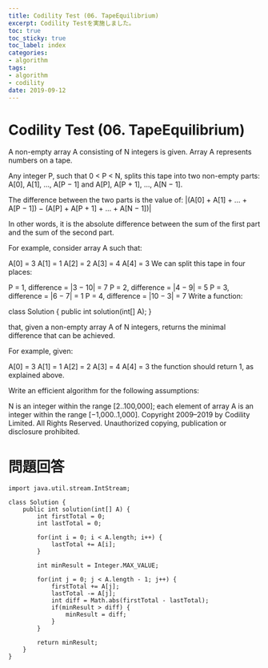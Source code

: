```yaml
---
title: Codility Test (06. TapeEquilibrium)
excerpt: Codility Testを実施しました。
toc: true
toc_sticky: true
toc_label: index
categories:
- algorithm
tags:
- algorithm
- codility
date: 2019-09-12
---
```

# Codility Test (06. TapeEquilibrium)
A non-empty array A consisting of N integers is given. Array A represents numbers on a tape.

Any integer P, such that 0 < P < N, splits this tape into two non-empty parts: A[0], A[1], ..., A[P − 1] and A[P], A[P + 1], ..., A[N − 1].

The difference between the two parts is the value of: |(A[0] + A[1] + ... + A[P − 1]) − (A[P] + A[P + 1] + ... + A[N − 1])|

In other words, it is the absolute difference between the sum of the first part and the sum of the second part.

For example, consider array A such that:

  A[0] = 3
  A[1] = 1
  A[2] = 2
  A[3] = 4
  A[4] = 3
We can split this tape in four places:

P = 1, difference = |3 − 10| = 7 
P = 2, difference = |4 − 9| = 5 
P = 3, difference = |6 − 7| = 1 
P = 4, difference = |10 − 3| = 7 
Write a function:

class Solution { public int solution(int[] A); }

that, given a non-empty array A of N integers, returns the minimal difference that can be achieved.

For example, given:

  A[0] = 3
  A[1] = 1
  A[2] = 2
  A[3] = 4
  A[4] = 3
the function should return 1, as explained above.

Write an efficient algorithm for the following assumptions:

N is an integer within the range [2..100,000];
each element of array A is an integer within the range [−1,000..1,000].
Copyright 2009–2019 by Codility Limited. All Rights Reserved. Unauthorized copying, publication or disclosure prohibited.

# 問題回答
````
import java.util.stream.IntStream;

class Solution {
    public int solution(int[] A) {
        int firstTotal = 0;
        int lastTotal = 0;
        
        for(int i = 0; i < A.length; i++) {
            lastTotal += A[i];
        }
        
        int minResult = Integer.MAX_VALUE;
        
        for(int j = 0; j < A.length - 1; j++) {
            firstTotal += A[j];
            lastTotal -= A[j];
            int diff = Math.abs(firstTotal - lastTotal);
            if(minResult > diff) {
                minResult = diff;
            }
        }
        
        return minResult;
    }
}
````
